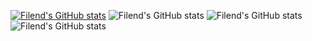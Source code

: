 [![Filend's GitHub stats](https://github-readme-stats.vercel.app/api?username=Fil-end)](https://github.com/anuraghazra/github-readme-stats)
![Filend's GitHub stats](https://github-readme-stats.vercel.app/api?username=Fil-end&show=reviews,discussions_started,discussions_answered,prs_merged,prs_merged_percentage)
![Filend's GitHub stats](https://github-readme-stats.vercel.app/api?username=Fil-end&show_icons=true)
![Filend's GitHub stats](https://github-readme-stats.vercel.app/api?username=Fil-end&show_icons=true&theme=radical)
